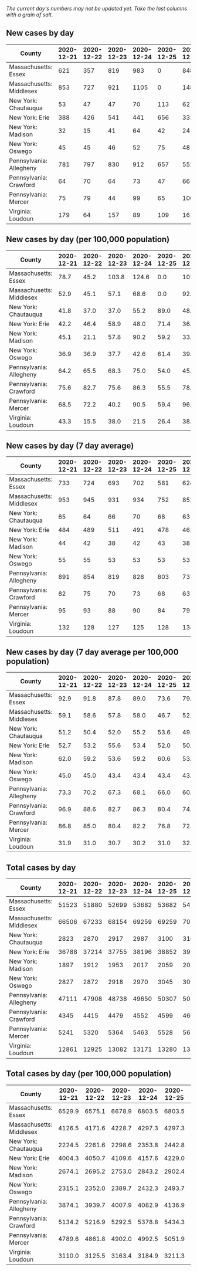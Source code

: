 _The current day's numbers may not be updated yet. Take the last columns with a grain of salt._
## New cases by day

| County | 2020-12-21 | 2020-12-22 | 2020-12-23 | 2020-12-24 | 2020-12-25 | 2020-12-26 | 2020-12-27 |
| --- | --- | --- | --- | --- | --- | --- | --- |
| Massachusetts: Essex | 621 | 357 | 819 | 983 | 0 | 848 | 349 |
| Massachusetts: Middlesex | 853 | 727 | 921 | 1105 | 0 | 1489 | 600 |
| New York: Chautauqua | 53 | 47 | 47 | 70 | 113 | 62 | 13 |
| New York: Erie | 388 | 426 | 541 | 441 | 656 | 331 | 303 |
| New York: Madison | 32 | 15 | 41 | 64 | 42 | 24 | 23 |
| New York: Oswego | 45 | 45 | 46 | 52 | 75 | 48 | 46 |
| Pennsylvania: Allegheny | 781 | 797 | 830 | 912 | 657 | 552 | 401 |
| Pennsylvania: Crawford | 64 | 70 | 64 | 73 | 47 | 66 | 25 |
| Pennsylvania: Mercer | 75 | 79 | 44 | 99 | 65 | 106 | 64 |
| Virginia: Loudoun | 179 | 64 | 157 | 89 | 109 | 161 | 159 |

## New cases by day (per 100,000 population)

| County | 2020-12-21 | 2020-12-22 | 2020-12-23 | 2020-12-24 | 2020-12-25 | 2020-12-26 | 2020-12-27 |
| --- | --- | --- | --- | --- | --- | --- | --- |
| Massachusetts: Essex | 78.7 | 45.2 | 103.8 | 124.6 | 0.0 | 107.5 | 44.2 |
| Massachusetts: Middlesex | 52.9 | 45.1 | 57.1 | 68.6 | 0.0 | 92.4 | 37.2 |
| New York: Chautauqua | 41.8 | 37.0 | 37.0 | 55.2 | 89.0 | 48.9 | 10.2 |
| New York: Erie | 42.2 | 46.4 | 58.9 | 48.0 | 71.4 | 36.0 | 33.0 |
| New York: Madison | 45.1 | 21.1 | 57.8 | 90.2 | 59.2 | 33.8 | 32.4 |
| New York: Oswego | 36.9 | 36.9 | 37.7 | 42.6 | 61.4 | 39.3 | 37.7 |
| Pennsylvania: Allegheny | 64.2 | 65.5 | 68.3 | 75.0 | 54.0 | 45.4 | 33.0 |
| Pennsylvania: Crawford | 75.6 | 82.7 | 75.6 | 86.3 | 55.5 | 78.0 | 29.5 |
| Pennsylvania: Mercer | 68.5 | 72.2 | 40.2 | 90.5 | 59.4 | 96.9 | 58.5 |
| Virginia: Loudoun | 43.3 | 15.5 | 38.0 | 21.5 | 26.4 | 38.9 | 38.4 |

## New cases by day (7 day average)

| County | 2020-12-21 | 2020-12-22 | 2020-12-23 | 2020-12-24 | 2020-12-25 | 2020-12-26 | 2020-12-27 |
| --- | --- | --- | --- | --- | --- | --- | --- |
| Massachusetts: Essex | 733 | 724 | 693 | 702 | 581 | 624 | 568 |
| Massachusetts: Middlesex | 953 | 945 | 931 | 934 | 752 | 852 | 814 |
| New York: Chautauqua | 65 | 64 | 66 | 70 | 68 | 63 | 58 |
| New York: Erie | 484 | 489 | 511 | 491 | 478 | 461 | 441 |
| New York: Madison | 44 | 42 | 38 | 42 | 43 | 38 | 34 |
| New York: Oswego | 55 | 55 | 53 | 53 | 53 | 53 | 51 |
| Pennsylvania: Allegheny | 891 | 854 | 819 | 828 | 803 | 737 | 704 |
| Pennsylvania: Crawford | 82 | 75 | 70 | 73 | 68 | 63 | 58 |
| Pennsylvania: Mercer | 95 | 93 | 88 | 90 | 84 | 79 | 76 |
| Virginia: Loudoun | 132 | 128 | 127 | 125 | 128 | 134 | 131 |

## New cases by day (7 day average per 100,000 population)

| County | 2020-12-21 | 2020-12-22 | 2020-12-23 | 2020-12-24 | 2020-12-25 | 2020-12-26 | 2020-12-27 |
| --- | --- | --- | --- | --- | --- | --- | --- |
| Massachusetts: Essex | 92.9 | 91.8 | 87.8 | 89.0 | 73.6 | 79.1 | 72.0 |
| Massachusetts: Middlesex | 59.1 | 58.6 | 57.8 | 58.0 | 46.7 | 52.9 | 50.5 |
| New York: Chautauqua | 51.2 | 50.4 | 52.0 | 55.2 | 53.6 | 49.6 | 45.7 |
| New York: Erie | 52.7 | 53.2 | 55.6 | 53.4 | 52.0 | 50.2 | 48.0 |
| New York: Madison | 62.0 | 59.2 | 53.6 | 59.2 | 60.6 | 53.6 | 47.9 |
| New York: Oswego | 45.0 | 45.0 | 43.4 | 43.4 | 43.4 | 43.4 | 41.8 |
| Pennsylvania: Allegheny | 73.3 | 70.2 | 67.3 | 68.1 | 66.0 | 60.6 | 57.9 |
| Pennsylvania: Crawford | 96.9 | 88.6 | 82.7 | 86.3 | 80.4 | 74.4 | 68.5 |
| Pennsylvania: Mercer | 86.8 | 85.0 | 80.4 | 82.2 | 76.8 | 72.2 | 69.5 |
| Virginia: Loudoun | 31.9 | 31.0 | 30.7 | 30.2 | 31.0 | 32.4 | 31.7 |

## Total cases by day

| County | 2020-12-21 | 2020-12-22 | 2020-12-23 | 2020-12-24 | 2020-12-25 | 2020-12-26 | 2020-12-27 |
| --- | --- | --- | --- | --- | --- | --- | --- |
| Massachusetts: Essex | 51523 | 51880 | 52699 | 53682 | 53682 | 54530 | 54879 |
| Massachusetts: Middlesex | 66506 | 67233 | 68154 | 69259 | 69259 | 70748 | 71348 |
| New York: Chautauqua | 2823 | 2870 | 2917 | 2987 | 3100 | 3162 | 3175 |
| New York: Erie | 36788 | 37214 | 37755 | 38196 | 38852 | 39183 | 39486 |
| New York: Madison | 1897 | 1912 | 1953 | 2017 | 2059 | 2083 | 2106 |
| New York: Oswego | 2827 | 2872 | 2918 | 2970 | 3045 | 3093 | 3139 |
| Pennsylvania: Allegheny | 47111 | 47908 | 48738 | 49650 | 50307 | 50859 | 51260 |
| Pennsylvania: Crawford | 4345 | 4415 | 4479 | 4552 | 4599 | 4665 | 4690 |
| Pennsylvania: Mercer | 5241 | 5320 | 5364 | 5463 | 5528 | 5634 | 5698 |
| Virginia: Loudoun | 12861 | 12925 | 13082 | 13171 | 13280 | 13441 | 13600 |

## Total cases by day (per 100,000 population)

| County | 2020-12-21 | 2020-12-22 | 2020-12-23 | 2020-12-24 | 2020-12-25 | 2020-12-26 | 2020-12-27 |
| --- | --- | --- | --- | --- | --- | --- | --- |
| Massachusetts: Essex | 6529.9 | 6575.1 | 6678.9 | 6803.5 | 6803.5 | 6911.0 | 6955.2 |
| Massachusetts: Middlesex | 4126.5 | 4171.6 | 4228.7 | 4297.3 | 4297.3 | 4389.7 | 4426.9 |
| New York: Chautauqua | 2224.5 | 2261.6 | 2298.6 | 2353.8 | 2442.8 | 2491.7 | 2501.9 |
| New York: Erie | 4004.3 | 4050.7 | 4109.6 | 4157.6 | 4229.0 | 4265.0 | 4298.0 |
| New York: Madison | 2674.1 | 2695.2 | 2753.0 | 2843.2 | 2902.4 | 2936.2 | 2968.7 |
| New York: Oswego | 2315.1 | 2352.0 | 2389.7 | 2432.3 | 2493.7 | 2533.0 | 2570.7 |
| Pennsylvania: Allegheny | 3874.1 | 3939.7 | 4007.9 | 4082.9 | 4136.9 | 4182.3 | 4215.3 |
| Pennsylvania: Crawford | 5134.2 | 5216.9 | 5292.5 | 5378.8 | 5434.3 | 5512.3 | 5541.8 |
| Pennsylvania: Mercer | 4789.6 | 4861.8 | 4902.0 | 4992.5 | 5051.9 | 5148.8 | 5207.3 |
| Virginia: Loudoun | 3110.0 | 3125.5 | 3163.4 | 3184.9 | 3211.3 | 3250.2 | 3288.7 |
